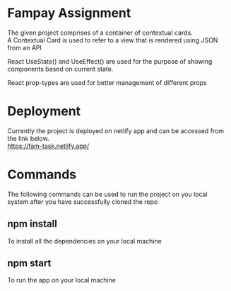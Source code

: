 # Fampay Assignment
The given project comprises of a container of contextual cards. <br />
A Contextual Card is used to refer to a view that is rendered using JSON from an API

React UseState() and UseEffect() are used for the purpose of showing components based on current state.

React prop-types are used for better management of different props

# Deployment
Currently the project is deployed on netlify app and can be accessed from the link below. <br />
https://fam-task.netlify.app/

# Commands
The following commands can be used to run the project on you local system after you have successfully cloned the repo

## npm install
To install all the dependencies on your local machine

## npm start
To run the app on your local machine